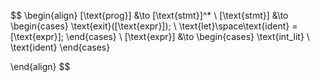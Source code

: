$$
\begin{align}
    [\text{prog}] &\to [\text{stmt}]^* \\
    [\text{stmt}] &\to
    \begin{cases}
        \text{exit}([\text{expr}]); \\
        \text{let}\space\text{ident} = [\text{expr}];
    \end{cases} \\
    [\text{expr}] &\to
    \begin{cases}
        \text{int\_lit} \\
        \text{ident}
    \end{cases}

\end{align}
$$
